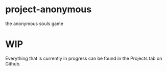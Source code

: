 # project-anonymous
the anonymous souls game

# WIP
Everything that is currently in progress can be found in the Projects tab on Github. 
